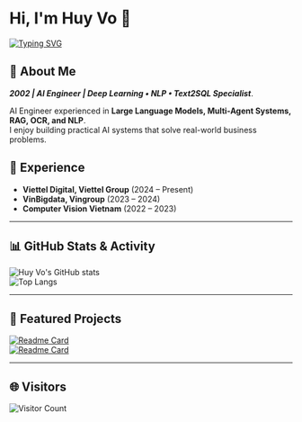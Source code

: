 # Hi, I'm Huy Vo 👋

[![Typing SVG](https://readme-typing-svg.demolab.com?font=Fira+Code&pause=1000&color=0E9FF2&width=435&lines=AI+Engineer;Deep+Learning+%7C+NLP+%7C+Text2SQL;Building+Multi-Agent+Systems;Turning+AI+into+Business+Solutions)](https://git.io/typing-svg)

## 🚀 About Me
***2002 | AI Engineer | Deep Learning • NLP • Text2SQL Specialist***.

AI Engineer experienced in **Large Language Models, Multi-Agent Systems, RAG, OCR, and NLP**.  
I enjoy building practical AI systems that solve real-world business problems.

## 💼 Experience
- **Viettel Digital, Viettel Group** (2024 – Present)  
- **VinBigdata, Vingroup** (2023 – 2024)  
- **Computer Vision Vietnam** (2022 – 2023)  

---

## 📊 GitHub Stats & Activity
![Huy Vo's GitHub stats](https://github-readme-stats.vercel.app/api?username=huyvoai&show_icons=true&theme=tokyonight&hide=contribs,issues)  
![Top Langs](https://github-readme-stats.vercel.app/api/top-langs/?username=huyvoai&layout=compact&theme=tokyonight)

---

## 🚀 Featured Projects
[![Readme Card](https://github-readme-stats.vercel.app/api/pin/?username=huyvoai&repo=sql_guardian&theme=tokyonight)](https://github.com/huyvoai/sql_guardian)  
[![Readme Card](https://github-readme-stats.vercel.app/api/pin/?username=huyvoai&repo=multi-agent-system&theme=tokyonight)](https://github.com/huyvoai/multi-agent-system)

---

## 🌐 Visitors
![Visitor Count](https://komarev.com/ghpvc/?username=huyvoai&color=0e9ff2)

